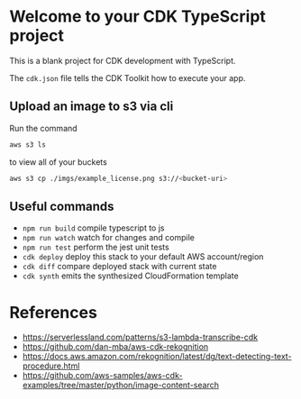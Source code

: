 # Welcome to your CDK TypeScript project

This is a blank project for CDK development with TypeScript.

The `cdk.json` file tells the CDK Toolkit how to execute your app.

## Upload an image to s3 via cli

Run the command

```bash
aws s3 ls
```

to view all of your buckets

```bash
aws s3 cp ./imgs/example_license.png s3://<bucket-uri>
```

## Useful commands

- `npm run build` compile typescript to js
- `npm run watch` watch for changes and compile
- `npm run test` perform the jest unit tests
- `cdk deploy` deploy this stack to your default AWS account/region
- `cdk diff` compare deployed stack with current state
- `cdk synth` emits the synthesized CloudFormation template

# References

- https://serverlessland.com/patterns/s3-lambda-transcribe-cdk
- https://github.com/dan-mba/aws-cdk-rekognition
- https://docs.aws.amazon.com/rekognition/latest/dg/text-detecting-text-procedure.html
- https://github.com/aws-samples/aws-cdk-examples/tree/master/python/image-content-search
